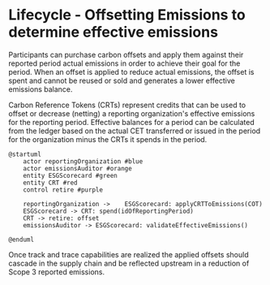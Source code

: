 # Lifecycle - Offsetting Emissions to determine effective emissions

Participants can purchase carbon offsets and apply them against their reported period actual emissions in order to achieve their goal for the period. When an offset is applied to reduce actual emissions, the offset is spent and cannot be reused or sold and generates a lower effective emissions balance.

Carbon Reference Tokens (CRTs) represent credits that can be used to offset or decrease (netting) a reporting organization's effective emissions for the reporting period. Effective balances for a period can be calculated from the ledger based on the actual CET transferred or issued in the period for the organization minus the CRTs it spends in the period.

```plantuml
@startuml
    actor reportingOrganization #blue
    actor emissionsAuditor #orange
    entity ESGScorecard #green
    entity CRT #red
    control retire #purple

    reportingOrganization ->    ESGScorecard: applyCRTToEmissions(COT)
    ESGScorecard -> CRT: spend(idOfReportingPeriod)
    CRT -> retire: offset
    emissionsAuditor -> ESGScorecard: validateEffectiveEmissions()

@enduml
```


Once track and trace capabilities are realized the applied offsets should cascade in the supply chain and be reflected upstream in a reduction of Scope 3 reported emissions.
